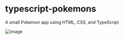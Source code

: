 # typescript-pokemons
A small Pokemon app using HTML, CSS, and TypeScript

![image](https://user-images.githubusercontent.com/10253713/82764636-908c4a80-9e10-11ea-89ec-7cfb5611871c.png)
